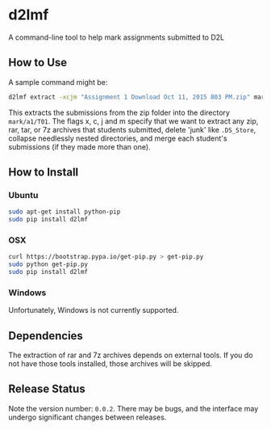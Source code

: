 # d2lmf
A command-line tool to help mark assignments submitted to D2L

## How to Use
A sample command might be:
```bash
d2lmf extract -xcjm "Assignment 1 Download Oct 11, 2015 803 PM.zip" mark/a1/T01
```

This extracts the submissions from the zip folder into the directory
`mark/a1/T01`. The flags x, c, j and m specify that we want to extract any
zip, rar, tar, or 7z archives that students submitted, delete 'junk' like
`.DS_Store`, collapse needlessly nested directories, and merge each student's
submissions (if they made more than one).

## How to Install
### Ubuntu
```bash
sudo apt-get install python-pip
sudo pip install d2lmf
```

### OSX
```bash
curl https://bootstrap.pypa.io/get-pip.py > get-pip.py
sudo python get-pip.py
sudo pip install d2lmf
```

### Windows
Unfortunately, Windows is not currently supported.

## Dependencies
The extraction of rar and 7z archives depends on external tools. If you do not
have those tools installed, those archives will be skipped.

## Release Status
Note the version number: `0.0.2`. There may be bugs, and the interface may
undergo significant changes between releases.
